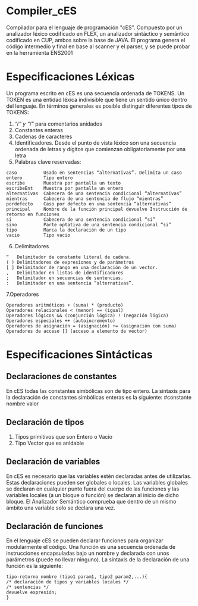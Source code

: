 # Compiler_cES
Compilador para el lenguaje de programación "cES".
Compuesto por un analizador léxico codificado en FLEX, un analizador sintáctico y semántico codificado en CUP, ambos sobre la base de JAVA.
El programa genera el código intermedio y final en base al scanner y el parser, y se puede probar en la herramienta ENS2001

# Especificaciones Léxicas
Un programa escrito en cES es una secuencia ordenada de TOKENS. Un TOKEN es una entidad léxica indivisible que tiene un sentido único dentro del
lenguaje. 
En términos generales es posible distinguir diferentes tipos de TOKENS:
1.  “/*” y “*/” para comentarios anidados
2.  Constantes enteras
3.  Cadenas de caracteres
4.  Identificadores. Desde el punto de vista léxico son una secuencia ordenada de letras y dígitos que comienzan obligatoriamente por una letra
5.  Palabras clave reservadas:
```
caso          Usado en sentencias “alternativas”. Delimita un caso
entero        Tipo entero
escribe       Muestra por pantalla un texto
escribeEnt    Muestra por pantalla un entero
alternativas  Cabecera de una sentencia condicional “alternativas”
mientras      Cabecera de una sentencia de flujo “mientras”
pordefecto    Caso por defecto en una sentencia “alternativas”
principal     Nombre de la función principal devuelve Instrucción de retorno en funciones
si            Cabecera de una sentencia condicional “si”
sino          Parte optativa de una sentencia condicional “si”
tipo          Marca la declaración de un tipo
vacio         Tipo vacio

```
6. Delimitadores
```
“   Delimitador de constante literal de cadena.
( ) Delimitadores de expresiones y de parámetros
[ ] Delimitador de rango en una declaración de un vector.
,   Delimitador en listas de identificadores
;   Delimitador en secuencias de sentencias.
:   Delimitador en una sentencia “alternativas”.

```
7.Operadores
```
Operadores aritméticos + (suma) * (producto)
Operadores relacionales < (menor) == (igual)
Operadores lógicos && (conjunción lógica) ! (negación lógica)
Operadores especiales ++ (autoincremento)
Operadores de asignación = (asignación) += (asignación con suma)
Operadores de acceso [] (acceso a elemento de vector)
```

# Especificaciones Sintácticas
## Declaraciones de constantes
   En cES todas las constantes simbólicas son de tipo entero. La sintaxis para la declaración de constantes simbólicas enteras es la siguiente: #constante nombre valor
## Declaración de tipos
   1. Tipos primitivos que son Entero o Vacio
   2. Tipo Vector que es anidable
## Declaración de variables
En cES es necesario que las variables estén declaradas antes de utilizarlas. Estas declaraciones pueden ser globales o locales. Las variables globales se declaran en cualquier punto fuera del cuerpo de las funciones y las variables locales (a un bloque o función) se declaran al inicio de dicho bloque. El Analizador Semántico comprueba que dentro de un mismo ámbito una variable solo se declara una vez.
## Declaración de funciones
En el lenguaje cES se pueden declarar funciones para organizar modularmente el código. Una función es una secuencia ordenada de instrucciones encapsuladas bajo un nombre y declarada
con unos parámetros (puede no llevar ninguno). La sintaxis de la declaración de una función es la siguiente:
```
tipo-retorno nombre (tipo1 param1, tipo2 param2,...){
/* declaración de tipos y variables locales */
/* sentencias */
devuelve expresión;
}
```


